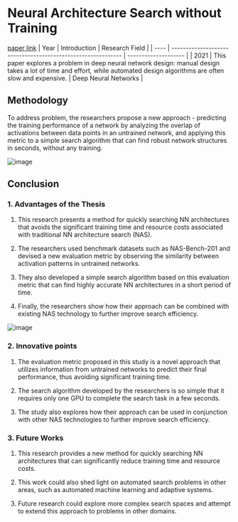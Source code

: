 # Neural Architecture Search without Training
[paper link](https://arxiv.org/pdf/2006.04647) 
| Year | Introduction                                                         | Research Field                 |
| ---- | ------------------------------------------------------------ | -------------------- |
| 2021 | This paper explores a problem in deep neural network design: manual design takes a lot of time and effort, while automated design algorithms are often slow and expensive.        | Deep Neural Networks          |

## Methodology

To address problem, the researchers propose a new approach - predicting the training performance of a network by analyzing the overlap of activations between data points in an untrained network, and applying this metric to a simple search algorithm that can find robust network structures in seconds, without any training.

![image](https://github.com/user-attachments/assets/81f5f8c5-92d5-47a9-b5e0-da6742f61831)
 
## Conclusion

### 1. Advantages of the Thesis
  1. This research presents a method for quickly searching NN architectures that avoids the significant training time and resource costs associated with traditional NN architecture search (NAS).
  
  2. The researchers used benchmark datasets such as NAS-Bench-201 and devised a new evaluation metric by observing the similarity between activation patterns in untrained networks.
  
  3. They also developed a simple search algorithm based on this evaluation metric that can find highly accurate NN architectures in a short period of time.
  
  4. Finally, the researchers show how their approach can be combined with existing NAS technology to further improve search efficiency.

  ![image](https://github.com/user-attachments/assets/d1fb6ac2-0475-425d-8f39-bd62e8954a2c)

### 2. Innovative points
  1. The evaluation metric proposed in this study is a novel approach that utilizes information from untrained networks to predict their final performance, thus avoiding significant training time.
  
  2. The search algorithm developed by the researchers is so simple that it requires only one GPU to complete the search task in a few seconds.
  
  3. The study also explores how their approach can be used in conjunction with other NAS technologies to further improve search efficiency.

### 3. Future Works
  1. This research provides a new method for quickly searching NN architectures that can significantly reduce training time and resource costs.
  
  2. This work could also shed light on automated search problems in other areas, such as automated machine learning and adaptive systems.
  
  3. Future research could explore more complex search spaces and attempt to extend this approach to problems in other domains.
